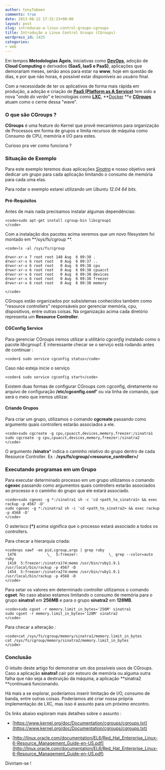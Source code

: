 ```yaml
---
author: tonyfabeen
comments: true
date: 2013-08-22 17:32:23+00:00
layout: post
slug: introducao-a-linux-control-groups-cgroups
title: Introdução a Linux Control Groups (CGroups)
wordpress_id: 1425
categories:
- web
---
```


Em tempos **Metodologias Àgeis**, iniciativas como **[DevOps](http://en.wikipedia.org/wiki/DevOps)**, adoção de **Cloud Computing** e derivados **(SaaS, IaaS e PaaS)**, aplicações que demorariam meses, senão anos para estar na **www**, hoje em questão de dias, e por que não horas, é possível estar disponíveis ao usuário final.

Com a necessidade de ter os aplicativos de forma mais rápida em produção, a adoção e criação de **[PaaS (Platform as A Service)](http://en.wikipedia.org/wiki/Platform_as_a_service)** tem sido a nova "_onda do verão_" e tecnologias como **[LXC](http://lxc.sourceforge.net/)**, **[Docker](http://www.docker.io/) **e **[CGroups](http://en.wikipedia.org/wiki/Cgroups)** atuam como o cerne dessa "wave".


### O que são CGroups ?


**CGroups** é uma feature do Kernel que provê mecanismos para organização de Processos em forma de grupos e limita recursos de máquina como Consumo de CPU, memória e I/O para estes.

Curioso pra ver como funciona ?


### Situação de Exemplo


Para este exemplo teremos duas aplicações _[Sinatra](https://gist.github.com/tonyfabeen/6310137)_ e nosso objetivo será dedicar um grupo para cada aplicação limitando o consumo de memória para cada uma elas.

Para rodar o exemplo estarei utilizando um _Ubuntu 12.04 64 bits._


#### Pré-Requisitos


Antes de mais nada precisamos instalar algumas dependências:

    
    <code>sudo apt-get install cgroup-bin libcgroup1
    </code>


Com a instalação dos pacotes acima veremos que um novo filesystem foi montado em **/sys/fs/cgroup **.

    
    <code>ls -al /sys/fs/cgroup
    
    drwxr-xr-x 7 root root 140 Aug  6 09:38 .
    drwxr-xr-x 6 root root   0 Aug  6 09:37 ..
    drwxr-xr-x 6 root root   0 Aug  6 09:38 cpu
    drwxr-xr-x 6 root root   0 Aug  6 09:38 cpuacct
    drwxr-xr-x 6 root root   0 Aug  6 09:38 devices
    drwxr-xr-x 6 root root   0 Aug  6 09:38 freezer
    drwxr-xr-x 6 root root   0 Aug  6 09:38 memory
    
    </code>


CGroups estão organizados por subsistemas conhecidos também como "resource controllers" responsáveis por gerenciar memória, cpu, dispositivos, entre outras coisas. Na organização acima cada diretório representa um **Resource Controller**.


#### CGConfig Service


Para gerenciar CGroups iremos utilizar a utilitário _cgconfig_ instalado como o pacote _libcgroup1_. É interessante checar se o serviço está rodando antes de continuar :

    
    <code>$ sudo service cgconfig status</code>


Caso não esteja inicie o serviço

    
    <code>$ sudo service cgconfig start</code>


Existem duas formas de configurar CGroups com cgconfig, diretamente no arquivo de configuração **/etc/cgconfig.conf'** ou via linha de comando, que será o meio que iremos utilizar.


#### Criando Grupos


Para criar um grupo, utilizamos o comando **cgcreate** passando como argumento quais controllers estarão associados a ele.

    
    <code>sudo cgcreate -g cpu,cpuacct,devices,memory,freezer:/sinatra1
    sudo cgcreate -g cpu,cpuacct,devices,memory,freezer:/sinatra2
    </code>


O argumento **/sinatra*** indica o caminho relativo do grupo dentro de cada Resource Controller. Ex : **/sys/fs/cgroup/<resource_controller>/<path>**


### Executando programas em um Grupo


Para executar determinado processo em um grupo utilizamos o comando **cgexec** passando como argumentos quais controllers estarão associados ao processo e o caminho do grupo que ele estará associado.

    
    <code>sudo cgexec -g *:/sinatra1 sh -c 'cd <path_to_sinatra1> && exec rackup -p 4567 -D'
    sudo cgexec -g *:/sinatra2 sh -c 'cd <path_to_sinatra2> && exec rackup -p 4568 -D'
    </code>


O asterisco **(*)** acima significa que o processo estará associado a todos os controllers.

Para checar a hierarquia criada:

    
    <code>ps xawf -eo pid,cgroup,args | grep ruby
     1476              \_  5:freezer:              \_ grep --color=auto ruby
     1418  5:freezer:/sinatra1?4:memo /usr/bin/ruby1.9.1 /usr/local/bin/rackup -p 4567 -D
     1454  5:freezer:/sinatra2?4:memo /usr/bin/ruby1.9.1 /usr/local/bin/rackup -p 4568 -D
    </code>


Para setar os valores em determinado controller utilizamos o comando **cgset**. No caso abaixo estamos limitando o consumo de memória para o grupo **sinatra1** em **256MB** e para o grupo **sinatra2** em **128MB**.

    
    <code>sudo cgset -r memory.limit_in_bytes='256M' sinatra1
    sudo cgset -r memory.limit_in_bytes='128M' sinatra2
    </code>


Para checar a alteração :

    
    <code>cat /sys/fs/cgroup/memory/sinatra1/memory.limit_in_bytes
    cat /sys/fs/cgroup/memory/sinatra2/memory.limit_in_bytes
    </code>




### Conclusão


O intuito deste artigo foi demonstrar um dos possíveis usos de CGroups. Caso a aplicação **sinatra1** cair por estouro de memória ou alguma outra falha que não seja a destruição da máquina, a aplicação **sinatra2 **continuará funcionando.

Há mais a se explorar, poderíamos inserir limitação de I/O, consumo de banda, entre outras coisas. Poderíamos até criar nossa própria implementação de LXC, mas isso é assunto para um próximo encontro.

Os links abaixo exploram mais detalhes sobre o assunto :



	
  * [https://www.kernel.org/doc/Documentation/cgroups/cgroups.txt](https://www.kernel.org/doc/Documentation/cgroups/cgroups.txt)

	
  * [http://linux.oracle.com/documentation/EL6/Red_Hat_Enterprise_Linux-6-Resource_Management_Guide-en-US.pdf](http://linux.oracle.com/documentation/EL6/Red_Hat_Enterprise_Linux-6-Resource_Management_Guide-en-US.pdf)


Divirtam-se !
